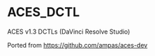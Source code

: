 # ACES_DCTL

ACES v1.3 DCTLs  (DaVinci Resolve Studio)

Ported from https://github.com/ampas/aces-dev
